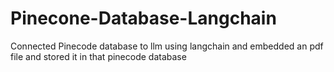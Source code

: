 # Pinecone-Database-Langchain
Connected Pinecode database to llm using langchain and embedded an pdf file and stored it in that pinecode database
